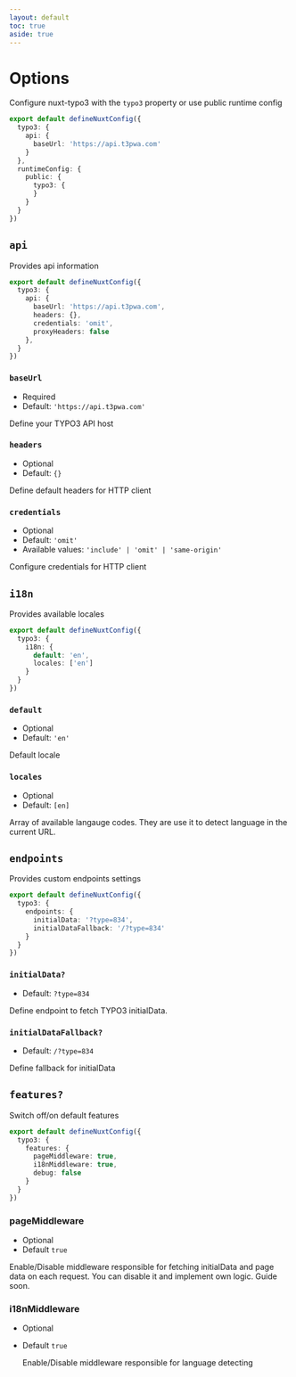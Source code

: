 ```yaml
---
layout: default
toc: true
aside: true
---
```

# Options

Configure nuxt-typo3 with the `typo3` property or use public runtime config

```ts [nuxt.config.ts]
export default defineNuxtConfig({
  typo3: {
    api: {
      baseUrl: 'https://api.t3pwa.com'
    }
  },
  runtimeConfig: {
    public: {
      typo3: {
      }
    }
  }
})
```


## `api`

Provides api information

```ts
export default defineNuxtConfig({
  typo3: {
    api: {
      baseUrl: 'https://api.t3pwa.com',
      headers: {},
      credentials: 'omit',
      proxyHeaders: false
    },
  }
})
```

### `baseUrl`
- Required
- Default: `'https://api.t3pwa.com'`

Define your TYPO3 API host

### `headers`
- Optional
- Default: `{}`

Define default headers for HTTP client

### `credentials`
- Optional
- Default: `'omit'`
- Available values: `'include' | 'omit' | 'same-origin'`

Configure credentials for HTTP client

## `i18n`
Provides available locales

```ts
export default defineNuxtConfig({
  typo3: {
    i18n: {
      default: 'en',
      locales: ['en']
    }
  }
})
```

### `default`
- Optional
- Default: `'en'`

Default locale


### `locales` 
- Optional
- Default: `[en]`

Array of available langauge codes. They are use it to detect language in the current URL.

## `endpoints` 

Provides custom endpoints settings


```ts
export default defineNuxtConfig({
  typo3: {
    endpoints: {
      initialData: '?type=834',
      initialDataFallback: '/?type=834'
    }
  }
})
```

### `initialData?`
- Default: `?type=834`

Define endpoint to fetch TYPO3 initialData. 

### `initialDataFallback?`
- Default: `/?type=834`

Define fallback for initialData

## `features?`

Switch off/on default features

```ts
export default defineNuxtConfig({
  typo3: {
    features: {
      pageMiddleware: true,
      i18nMiddleware: true,
      debug: false
    }
  }
})
```

### pageMiddleware
- Optional
- Default `true`

Enable/Disable middleware responsible for fetching initialData and page data on each request.
You can disable it and implement own logic. Guide soon.

### i18nMiddleware
- Optional
- Default `true`
  
  Enable/Disable middleware responsible for language detecting 
